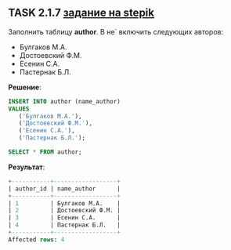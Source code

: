 ## TASK 2.1.7 [задание на stepik](https://stepik.org/lesson/308885/step/7?unit=291011)
Заполнить таблицу **author**. В не` включить следующих авторов:

- Булгаков М.А.
- Достоевский Ф.М.
- Есенин С.А.
- Пастернак Б.Л.

**Решение**:

```SQL
INSERT INTO author (name_author)
VALUES
   ('Булгаков М.А.'),
   ('Достоевский Ф.М.'),
   ('Есенин С.А.'),
   ('Пастернак Б.Л.');

SELECT * FROM author;
```

**Результат**:

```SQL
+-----------+------------------+
| author_id | name_author      |
+-----------+------------------+
| 1         | Булгаков М.А.    |
| 2         | Достоевский Ф.М. |
| 3         | Есенин С.А.      |
| 4         | Пастернак Б.Л.   |
+-----------+------------------+
Affected rows: 4
```
